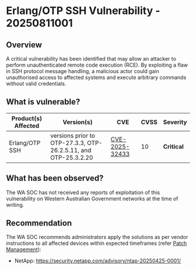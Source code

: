 # Erlang/OTP SSH Vulnerability - 20250811001 

## Overview

A critical vulnerability has been identified that may allow an attacker to perform unauthenticated remote code execution (RCE). By exploiting a flaw in SSH protocol message handling, a malicious actor could gain unauthorised access to affected systems and execute arbitrary commands without valid credentials.

## What is vulnerable?

| Product(s) Affected | Version(s) | CVE                                                                                                                                      | CVSS         | Severity                                                       |
| ------------------- | ---------- | ---------------------------------------------------------------------------------------------------------------------------------------- | ------------ | -------------------------------------------------------------- |
| Erlang/OTP SSH      | versions prior to OTP-27.3.3, OTP-26.2.5.11, and OTP-25.3.2.20    | [CVE-2025-32433](https://nvd.nist.gov/vuln/detail/CVE-2025-32433)                                                                        | 10          | **Critical**                                   |


## What has been observed?

The WA SOC has not received any reports of exploitation of this vulnerability on Western Australian Government networks at the time of writing.

## Recommendation

The WA SOC recommends administrators apply the solutions as per vendor instructions to all affected devices within expected timeframes (refer [Patch Management](../guidelines/patch-management.md)):

- NetApp: <https://security.netapp.com/advisory/ntap-20250425-0001/>
